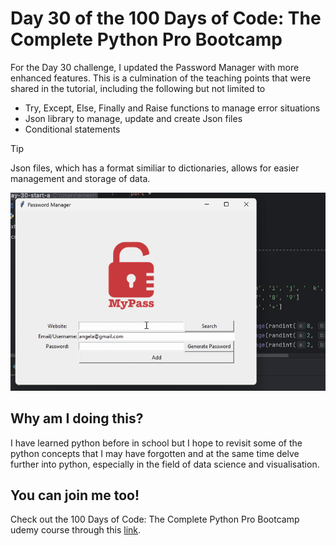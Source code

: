 <h1>Day 30 of the 100 Days of Code: The Complete Python Pro Bootcamp</h1>
<p>For the Day 30 challenge, I updated the Password Manager with more enhanced features. This is a culmination of the teaching points that were shared in the tutorial, including the following but not limited to</p>
<ul>
  <li>Try, Except, Else, Finally and Raise functions to manage error situations</li>
  <li>Json library to manage, update and create Json files</li>
  <li>Conditional statements</li>
</ul>

> [!TIP]
> Json files, which has a format similiar to dictionaries, allows for easier management and storage of data. 
 
<div width = 150px>
  <img src="password_manager_updated.gif"/>
</div>

<h2>Why am I doing this?</h2>
<p>I have learned python before in school but I hope to revisit some of the python concepts that I may have forgotten and at the same time delve further into python, especially in the field of data science and visualisation.</p>

<h2>You can join me too!</h2>
<p> Check out the 100 Days of Code: The Complete Python Pro Bootcamp udemy course through this <a href="https://www.udemy.com/course/100-days-of-code/">link</a>.</p>
